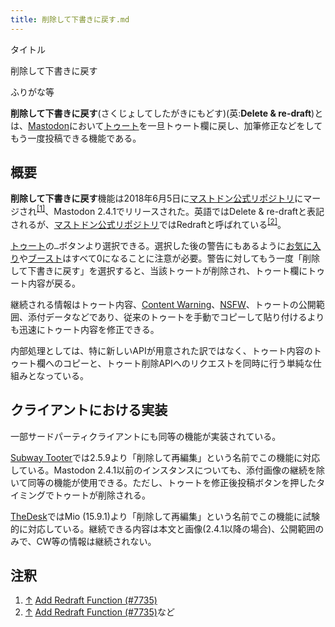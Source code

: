 ```yaml
---
title: 削除して下書きに戻す.md
---
```

<div>

タイトル

</div>

削除して下書きに戻す

ふりがな等

  
**削除して下書きに戻す**(さくじょしてしたがきにもどす)(英:**Delete & re-draft**)とは、[Mastodon](/Mastodon "Mastodon")において[トゥート](/%E3%83%88%E3%82%A5%E3%83%BC%E3%83%88 "トゥート")を一旦トゥート欄に戻し、加筆修正などをしてもう一度投稿できる機能である。

## 概要

**削除して下書きに戻す**機能は2018年6月5日に[マストドン公式リポジトリ](/%E3%83%9E%E3%82%B9%E3%83%88%E3%83%89%E3%83%B3%E5%85%AC%E5%BC%8F%E3%83%AA%E3%83%9D%E3%82%B8%E3%83%88%E3%83%AA "マストドン公式リポジトリ")にマージされ<sup>[\[1\]](#cite_note-1)</sup>、Mastodon 2.4.1でリリースされた。英語ではDelete & re-draftと表記されるが、[マストドン公式リポジトリ](/%E3%83%9E%E3%82%B9%E3%83%88%E3%83%89%E3%83%B3%E5%85%AC%E5%BC%8F%E3%83%AA%E3%83%9D%E3%82%B8%E3%83%88%E3%83%AA "マストドン公式リポジトリ")ではRedraftと呼ばれている<sup>[\[2\]](#cite_note-2)</sup>。

[トゥート](/%E3%83%88%E3%82%A5%E3%83%BC%E3%83%88 "トゥート")の`…`ボタンより選択できる。選択した後の警告にもあるように[お気に入り](/%E3%81%8A%E6%B0%97%E3%81%AB%E5%85%A5%E3%82%8A "お気に入り")や[ブースト](/%E3%83%96%E3%83%BC%E3%82%B9%E3%83%88 "ブースト")はすべて0になることに注意が必要。警告に対してもう一度「削除して下書きに戻す」を選択すると、当該トゥートが削除され、トゥート欄にトゥート内容が戻る。

継続される情報はトゥート内容、[Content Warning](/CW "CW")、[NSFW](/NSFW "NSFW")、トゥートの公開範囲、添付データなどであり、従来のトゥートを手動でコピーして貼り付けるよりも迅速にトゥート内容を修正できる。

内部処理としては、特に新しいAPIが用意された訳ではなく、トゥート内容のトゥート欄へのコピーと、トゥート削除APIへのリクエストを同時に行う単純な仕組みとなっている。

## クライアントにおける実装

一部サードパーティクライアントにも同等の機能が実装されている。

[Subway Tooter](/Subway_Tooter "Subway Tooter")では2.5.9より「削除して再編集」という名前でこの機能に対応している。Mastodon 2.4.1以前のインスタンスについても、添付画像の継続を除いて同等の機能が使用できる。ただし、トゥートを修正後投稿ボタンを押したタイミングでトゥートが削除される。

[TheDesk](/TheDesk "TheDesk")ではMio (15.9.1)より「削除して再編集」という名前でこの機能に試験的に対応している。継続できる内容は本文と画像(2.4.1以降の場合)、公開範囲のみで、CW等の情報は継続されない。

## 注釈

<div>

1.  [↑](#cite_ref-1) <a href="https://github.com/tootsuite/mastodon/pull/7735" rel="nofollow">Add Redraft Function (#7735)</a>
2.  [↑](#cite_ref-2) <a href="https://github.com/tootsuite/mastodon/pull/7735" rel="nofollow">Add Redraft Function (#7735)</a>など

</div>
